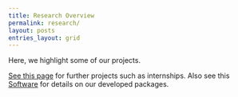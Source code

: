 ```yaml
---
title: Research Overview
permalink: research/
layout: posts 
entries_layout: grid
---
```


Here, we highlight some of our projects. 

[See this page](/open_positions) for further projects such as internships.
Also see this [Software](/software) for details on our developed packages.
